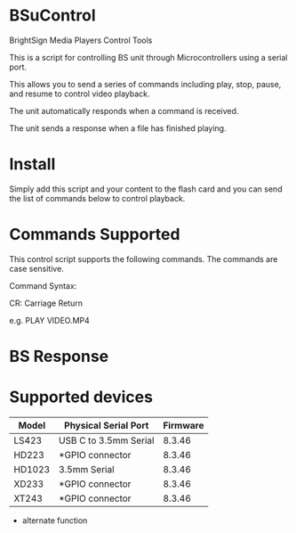 # BSuControl
BrightSign Media Players Control Tools

This is a script for controlling BS unit through Microcontrollers using a serial port. 

This allows you to send a series of commands including play, stop, pause, and resume to control video playback.

The unit automatically responds when a command is received. 

The unit sends a response when a file has finished playing.

# Install

Simply add this script and your content to the flash card and you can send the list of commands below to control playback.

# Commands Supported

This control script supports the following commands. The commands are case sensitive.

Command Syntax: <command><space><argument><CR>
  
CR: Carriage Return

e.g.	PLAY VIDEO.MP4 		

# BS Response

<STX><STATUS><ETX>

# Supported devices

|Model  |Physical Serial Port | Firmware|
|---|---|---|
|LS423  |USB C to 3.5mm Serial| 8.3.46 |
|HD223  |*GPIO connector | 8.3.46 |
|HD1023 |3.5mm Serial         | 8.3.46 |
|XD233  |*GPIO connector | 8.3.46 |
|XT243  |*GPIO connector | 8.3.46 |
  
* alternate function
